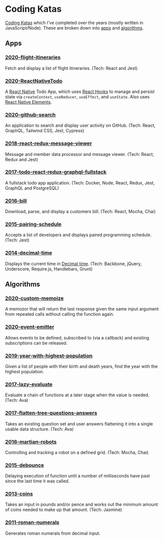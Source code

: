# Coding Katas

[Coding Katas](https://en.wikipedia.org/wiki/Kata_(programming)) which I've completed over the years (mostly written in JavaScript/Node). These are broken down into [apps](#Apps) and [algorithms](#Algorithms).

## Apps

### [2020-flight-itineraries](apps/2020-flight-itineraries)

Fetch and display a list of flight itineraries. (Tech: React and Jest)

### [2020-ReactNativeTodo](apps/2020-ReactNativeTodo)

A [React Native](https://reactnative.dev/) Todo App, which uses [React Hooks](https://reactjs.org/docs/hooks-intro.html) to manage and persist state via `createContext`, `useReducer`, `useEffect`, and `useState`. Also uses [React Native Elements](https://react-native-elements.github.io/react-native-elements/).

### [2020-github-search](apps/2020-github-search)

An application to search and display user activity on GitHub. (Tech: React, GraphQL, Tailwind CSS, Jest, Cypress)

### [2018-react-redux-message-viewer](apps/2018-react-redux-message-viewer)

Message and member data processor and message viewer. (Tech: React, Redux and Jest)

### [2017-todo-react-redux-graphql-fullstack](apps/2017-todo-react-redux-graphql-fullstack)

A fullstack todo app application. (Tech: Docker, Node, React, Redux, Jest, GraphQL and PostgreSQL)

### [2016-bill](apps/2016-bill)

Download, parse, and display a customers bill. (Tech: React, Mocha, Chai)

### [2015-pairing-schedule](apps/2015-pairing-schedule)

Accepts a list of developers and displays paired programming schedule. (Tech: Jest)

### [2014-decimal-time](apps/2014-decimal-time)

Displays the current time in [Decimal time](https://en.wikipedia.org/wiki/Decimal_time). (Tech: Backbone, jQuery, Underscore, Require.js, Handlebars, Grunt)

## Algorithms

### [2020-custom-memoize](algorithms/2020-custom-memoize)

A memozor that will return the last response given the same input argument from repeated calls without calling the function again.

### [2020-event-emitter](algorithms/2020-event-emitter)

Allows events to be defined, subscribed to (via a callback) and existing subscriptions can be released.

### [2019-year-with-highest-population](algorithms/2019-year-with-highest-population)

Given a list of people with their birth and death years, find the year with the highest population.

### [2017-lazy-evaluate](algorithms/2017-lazy-evaluate)

Evaluate a chain of functions at a later stage when the value is needed. (Tech: Ava)

### [2017-flatten-tree-questions-answers](algorithms/2017-flatten-tree-questions-answers)

Takes an existing question set and user answers flattening it into a single usable data structure. (Tech: Ava)

### [2016-martian-robots](algorithms/2016-martian-robots)

Controlling and tracking a robot on a defined grid. (Tech: Mocha, Chai)

### [2015-debounce](algorithms/2015-debounce)

Delaying execution of function until a number of milliseconds have past since the last time it was called.

### [2013-coins](algorithms/2013-coins)

Takes an input in pounds and/or pence and works out the minimum amount of coins needed to make up that amount. (Tech: Jasmine)

### [2011-roman-numerals](algorithms/2011-roman-numerals)

Generates roman numerals from decimal input.
